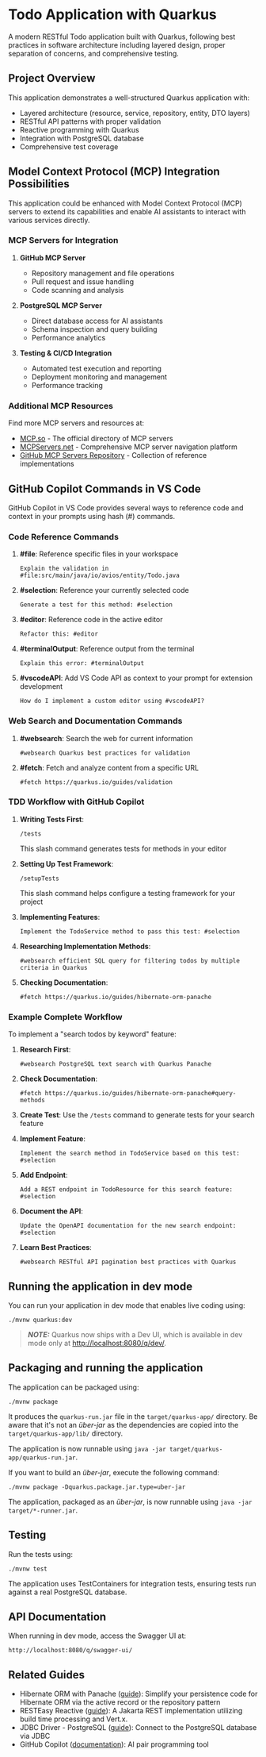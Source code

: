 # Todo Application with Quarkus

A modern RESTful Todo application built with Quarkus, following best practices in software architecture including layered design, proper separation of concerns, and comprehensive testing.

## Project Overview

This application demonstrates a well-structured Quarkus application with:

- Layered architecture (resource, service, repository, entity, DTO layers)
- RESTful API patterns with proper validation
- Reactive programming with Quarkus
- Integration with PostgreSQL database
- Comprehensive test coverage

## Model Context Protocol (MCP) Integration Possibilities

This application could be enhanced with Model Context Protocol (MCP) servers to extend its capabilities and enable AI assistants to interact with various services directly.

### MCP Servers for Integration

1. **GitHub MCP Server**
   - Repository management and file operations
   - Pull request and issue handling
   - Code scanning and analysis

2. **PostgreSQL MCP Server**
   - Direct database access for AI assistants
   - Schema inspection and query building
   - Performance analytics

3. **Testing & CI/CD Integration**
   - Automated test execution and reporting
   - Deployment monitoring and management
   - Performance tracking

### Additional MCP Resources

Find more MCP servers and resources at:
- [MCP.so](https://mcp.so/) - The official directory of MCP servers
- [MCPServers.net](https://mcpservers.net/) - Comprehensive MCP server navigation platform
- [GitHub MCP Servers Repository](https://github.com/EvalsOne/mcp-servers) - Collection of reference implementations

## GitHub Copilot Commands in VS Code

GitHub Copilot in VS Code provides several ways to reference code and context in your prompts using hash (#) commands.

### Code Reference Commands

1. **#file**: Reference specific files in your workspace
   ```
   Explain the validation in #file:src/main/java/io/avios/entity/Todo.java
   ```

2. **#selection**: Reference your currently selected code
   ```
   Generate a test for this method: #selection
   ```

3. **#editor**: Reference code in the active editor
   ```
   Refactor this: #editor
   ```

4. **#terminalOutput**: Reference output from the terminal
   ```
   Explain this error: #terminalOutput
   ```

5. **#vscodeAPI**: Add VS Code API as context to your prompt for extension development
   ```
   How do I implement a custom editor using #vscodeAPI?
   ```

### Web Search and Documentation Commands

1. **#websearch**: Search the web for current information
   ```
   #websearch Quarkus best practices for validation
   ```

2. **#fetch**: Fetch and analyze content from a specific URL
   ```
   #fetch https://quarkus.io/guides/validation
   ```

### TDD Workflow with GitHub Copilot

1. **Writing Tests First**:
   ```
   /tests
   ```
   This slash command generates tests for methods in your editor

2. **Setting Up Test Framework**:
   ```
   /setupTests
   ```
   This slash command helps configure a testing framework for your project

3. **Implementing Features**:
   ```
   Implement the TodoService method to pass this test: #selection
   ```

4. **Researching Implementation Methods**:
   ```
   #websearch efficient SQL query for filtering todos by multiple criteria in Quarkus
   ```

5. **Checking Documentation**:
   ```
   #fetch https://quarkus.io/guides/hibernate-orm-panache
   ```

### Example Complete Workflow

To implement a "search todos by keyword" feature:

1. **Research First**: 
   ```
   #websearch PostgreSQL text search with Quarkus Panache
   ```

2. **Check Documentation**:
   ```
   #fetch https://quarkus.io/guides/hibernate-orm-panache#query-methods
   ```

3. **Create Test**: 
   Use the `/tests` command to generate tests for your search feature

4. **Implement Feature**:
   ```
   Implement the search method in TodoService based on this test: #selection
   ```

5. **Add Endpoint**:
   ```
   Add a REST endpoint in TodoResource for this search feature: #selection
   ```

6. **Document the API**:
   ```
   Update the OpenAPI documentation for the new search endpoint: #selection
   ```

7. **Learn Best Practices**:
   ```
   #websearch RESTful API pagination best practices with Quarkus
   ```

## Running the application in dev mode

You can run your application in dev mode that enables live coding using:

```shell script
./mvnw quarkus:dev
```

> **_NOTE:_**  Quarkus now ships with a Dev UI, which is available in dev mode only at <http://localhost:8080/q/dev/>.

## Packaging and running the application

The application can be packaged using:

```shell script
./mvnw package
```

It produces the `quarkus-run.jar` file in the `target/quarkus-app/` directory.
Be aware that it's not an _über-jar_ as the dependencies are copied into the `target/quarkus-app/lib/` directory.

The application is now runnable using `java -jar target/quarkus-app/quarkus-run.jar`.

If you want to build an _über-jar_, execute the following command:

```shell script
./mvnw package -Dquarkus.package.jar.type=uber-jar
```

The application, packaged as an _über-jar_, is now runnable using `java -jar target/*-runner.jar`.

## Testing

Run the tests using:

```shell
./mvnw test
```

The application uses TestContainers for integration tests, ensuring tests run against a real PostgreSQL database.

## API Documentation

When running in dev mode, access the Swagger UI at:

```
http://localhost:8080/q/swagger-ui/
```

## Related Guides

- Hibernate ORM with Panache ([guide](https://quarkus.io/guides/hibernate-orm-panache)): Simplify your persistence code for Hibernate ORM via the active record or the repository pattern
- RESTEasy Reactive ([guide](https://quarkus.io/guides/resteasy-reactive)): A Jakarta REST implementation utilizing build time processing and Vert.x.
- JDBC Driver - PostgreSQL ([guide](https://quarkus.io/guides/datasource)): Connect to the PostgreSQL database via JDBC
- GitHub Copilot ([documentation](https://docs.github.com/en/copilot)): AI pair programming tool
